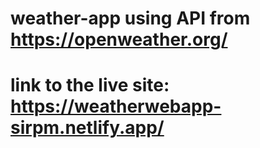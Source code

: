 # weather-app using API from https://openweather.org/
# link to the live site:  https://weatherwebapp-sirpm.netlify.app/
